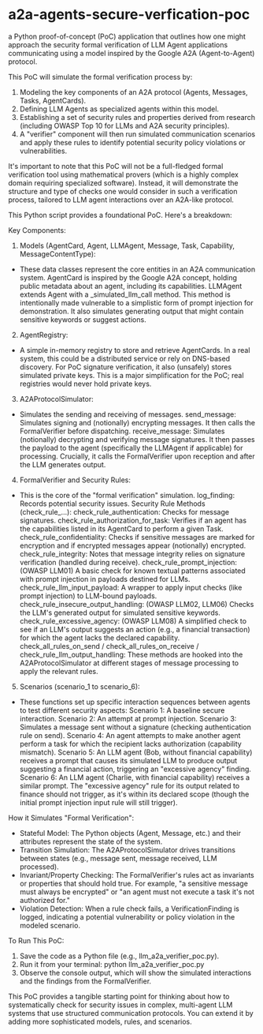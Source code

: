# a2a-agents-secure-verfication-poc
a Python proof-of-concept (PoC) application that outlines how one might approach the security formal verification of LLM Agent applications communicating using a model inspired by the Google A2A (Agent-to-Agent) protocol.

This PoC will simulate the formal verification process by:

1. Modeling the key components of an A2A protocol (Agents, Messages, Tasks, AgentCards).
2. Defining LLM Agents as specialized agents within this model.
3. Establishing a set of security rules and properties derived from research (including OWASP Top 10 for LLMs and A2A security principles).
4. A "verifier" component will then run simulated communication scenarios and apply these rules to identify potential security policy violations or vulnerabilities.

It's important to note that this PoC will not be a full-fledged formal verification tool using mathematical provers (which is a highly complex domain requiring specialized software). Instead, it will demonstrate the structure and type of checks one would consider in such a verification process, tailored to LLM agent interactions over an A2A-like protocol.

This Python script provides a foundational PoC. Here's a breakdown:

Key Components:

1. Models (AgentCard, Agent, LLMAgent, Message, Task, Capability, MessageContentType):

- These data classes represent the core entities in an A2A communication system.
AgentCard is inspired by the Google A2A concept, holding public metadata about an agent, including its capabilities.
LLMAgent extends Agent with a _simulated_llm_call method. This method is intentionally made vulnerable to a simplistic form of prompt injection for demonstration. It also simulates generating output that might contain sensitive keywords or suggest actions.

2. AgentRegistry:

- A simple in-memory registry to store and retrieve AgentCards. In a real system, this could be a distributed service or rely on DNS-based discovery.
For PoC signature verification, it also (unsafely) stores simulated private keys. This is a major simplification for the PoC; real registries would never hold private keys.

3. A2AProtocolSimulator:

- Simulates the sending and receiving of messages.
send_message: Simulates signing and (notionally) encrypting messages. It then calls the FormalVerifier before dispatching.
receive_message: Simulates (notionally) decrypting and verifying message signatures. It then passes the payload to the agent (specifically the LLMAgent if applicable) for processing. Crucially, it calls the FormalVerifier upon reception and after the LLM generates output.

4. FormalVerifier and Security Rules:

- This is the core of the "formal verification" simulation.
log_finding: Records potential security issues.
Security Rule Methods (check_rule_...):
check_rule_authentication: Checks for message signatures.
check_rule_authorization_for_task: Verifies if an agent has the capabilities listed in its AgentCard to perform a given Task.
check_rule_confidentiality: Checks if sensitive messages are marked for encryption and if encrypted messages appear (notionally) encrypted.
check_rule_integrity: Notes that message integrity relies on signature verification (handled during receive).
check_rule_prompt_injection: (OWASP LLM01) A basic check for known textual patterns associated with prompt injection in payloads destined for LLMs.
check_rule_llm_input_payload: A wrapper to apply input checks (like prompt injection) to LLM-bound payloads.
check_rule_insecure_output_handling: (OWASP LLM02, LLM06) Checks the LLM's generated output for simulated sensitive keywords.
check_rule_excessive_agency: (OWASP LLM08) A simplified check to see if an LLM's output suggests an action (e.g., a financial transaction) for which the agent lacks the declared capability.
check_all_rules_on_send / check_all_rules_on_receive / check_rule_llm_output_handling: These methods are hooked into the A2AProtocolSimulator at different stages of message processing to apply the relevant rules.

5. Scenarios (scenario_1 to scenario_6):

- These functions set up specific interaction sequences between agents to test different security aspects:
Scenario 1: A baseline secure interaction.
Scenario 2: An attempt at prompt injection.
Scenario 3: Simulates a message sent without a signature (checking authentication rule on send).
Scenario 4: An agent attempts to make another agent perform a task for which the recipient lacks authorization (capability mismatch).
Scenario 5: An LLM agent (Bob, without financial capability) receives a prompt that causes its simulated LLM to produce output suggesting a financial action, triggering an "excessive agency" finding.
Scenario 6: An LLM agent (Charlie, with financial capability) receives a similar prompt. The "excessive agency" rule for its output related to finance should not trigger, as it's within its declared scope (though the initial prompt injection input rule will still trigger).

How it Simulates "Formal Verification":

- Stateful Model: The Python objects (Agent, Message, etc.) and their attributes represent the state of the system.
- Transition Simulation: The A2AProtocolSimulator drives transitions between states (e.g., message sent, message received, LLM processed).
- Invariant/Property Checking: The FormalVerifier's rules act as invariants or properties that should hold true. For example, "a sensitive message must always be encrypted" or "an agent must not execute a task it's not authorized for."
- Violation Detection: When a rule check fails, a VerificationFinding is logged, indicating a potential vulnerability or policy violation in the modeled scenario.

To Run This PoC:

1. Save the code as a Python file (e.g., llm_a2a_verifier_poc.py).
2. Run it from your terminal: python llm_a2a_verifier_poc.py
3. Observe the console output, which will show the simulated interactions and the findings from the FormalVerifier.

This PoC provides a tangible starting point for thinking about how to systematically check for security issues in complex, multi-agent LLM systems that use structured communication protocols. You can extend it by adding more sophisticated models, rules, and scenarios.